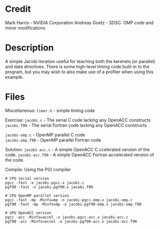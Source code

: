 # Credit
Mark Harris - NVIDIA Corporation
Andreas Goetz - SDSC: OMP code and minor modifications

# Description
A simple Jacobi iteration useful for teaching both the kerenels (or parallel) 
and data directives. There is some high-level timing code built-in to the 
program, but you may wish to also make use of a profiler when using this
example.

# Files

Miscellaneous:
`timer.h` - simple timing code

Exercise:
`jacobi.c`   - The serial C code lacking any OpenACC constructs  
`jacobi.f90` - The serial Fortran code lacking any OpenACC constructs  

`jacobi-omp.c`   - OpenMP parallel C code  
`jacobi-omp.f90` - OpenMP parallel Fortran code

Solution:
`jacobi-acc.c` - A simple OpenACC C ccelerated version of the code.
`jacobi-acc.f90` - A simple OpenACC Fortran accelerated version of the code.

Compile:
Using the PGI compiler

    # CPU serial version
    pgcc -fast -o jacobi-pgcc.x jacobi.c
    pgf90 -fast -o jacobi-pgf90.x jacobi.f90

    # CPU OpenMP parallel version
    pgcc -fast -mp -Minfo=mp -o jacobi-pgcc-omp.x jacobi-omp.c
    pgf90 -fast -mp -Minfo=mp -o jacobi-pgf90-omp.x jacobi-omp.f90

    # GPU OpenACC version
    pgcc -acc -Minfo=accel -o jacobi-pgcc-acc.x jacobi-acc.c
    pgf90 -acc -Minfo=accel -o jacobi-pgf90-acc.x jacobi-acc.f90

